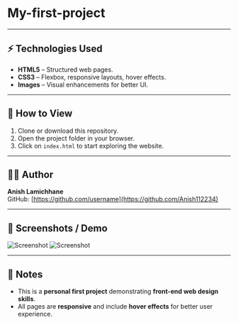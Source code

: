 ﻿# My-first-project

---

## ⚡ Technologies Used

- **HTML5** – Structured web pages.  
- **CSS3** – Flexbox, responsive layouts, hover effects.  
- **Images** – Visual enhancements for better UI.

---

## 🎯 How to View

1. Clone or download this repository.  
2. Open the project folder in your browser.  
3. Click on `index.html` to start exploring the website.  

---

## 👨‍💻 Author

**Anish Lamichhane**  
GitHub: [https://github.com/username](https://github.com/Anish112234)  

---

## 📸 Screenshots / Demo

![Screenshot](images/project.jpg)
![Screenshot](images/pproject.jpg)

---

## 📌 Notes

- This is a **personal first project** demonstrating **front-end web design skills**.  
- All pages are **responsive** and include **hover effects** for better user experience.  


